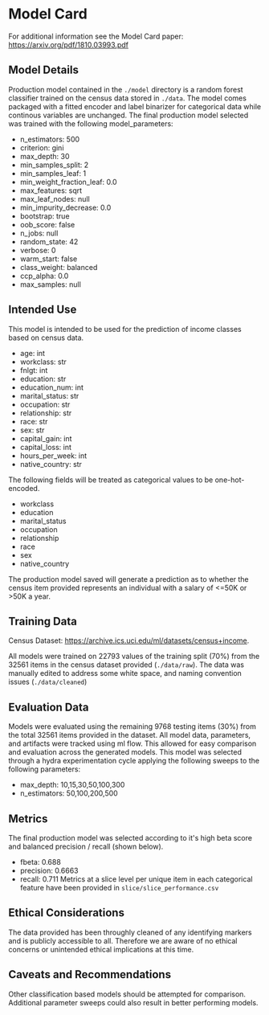 # Model Card

For additional information see the Model Card paper: https://arxiv.org/pdf/1810.03993.pdf

## Model Details

Production model contained in the `./model` directory is a random forest classifier trained on the census data stored in `./data`.
The model comes packaged with a fitted encoder and label binarizer for categorical data while continous variables are unchanged.
The final production model selected was trained with the following model_parameters:
  - n_estimators: 500
  - criterion: gini
  - max_depth: 30
  - min_samples_split: 2
  - min_samples_leaf: 1
  - min_weight_fraction_leaf: 0.0
  - max_features: sqrt
  - max_leaf_nodes: null
  - min_impurity_decrease: 0.0
  - bootstrap: true
  - oob_score: false
  - n_jobs: null
  - random_state: 42
  - verbose: 0
  - warm_start: false
  - class_weight: balanced
  - ccp_alpha: 0.0
  - max_samples: null

## Intended Use

This model is intended to be used for the prediction of income classes based on census data.
  - age: int
  - workclass: str
  - fnlgt: int
  - education: str
  - education_num: int
  - marital_status: str
  - occupation: str
  - relationship: str
  - race: str
  - sex: str
  - capital_gain: int
  - capital_loss: int
  - hours_per_week: int
  - native_country: str

The following fields will be treated as categorical values to be one-hot-encoded.
  - workclass
  - education
  - marital_status
  - occupation
  - relationship
  - race
  - sex
  - native_country

The production model saved will generate a prediction as to whether the census item provided represents an individual with a salary of <=50K or >50K a year.

## Training Data
Census Dataset: https://archive.ics.uci.edu/ml/datasets/census+income.

All models were trained on 22793 values of the training split (70%) from the 32561 items in the census dataset provided (`./data/raw`). The data was manually edited to address some white space, and naming convention issues (`./data/cleaned`)

## Evaluation Data
Models were evaluated using the remaining 9768 testing items (30%) from the total 32561 items provided in the dataset.
All model data, parameters, and artifacts were tracked using ml flow. This allowed for easy comparison and evaluation across the generated models.
This model was selected through a hydra experimentation cycle applying the following sweeps to the following parameters:
  - max_depth: 10,15,30,50,100,300
  - n_estimators: 50,100,200,500

## Metrics
The final production model was selected according to it's high beta score and balanced precision / recall (shown below).
  - fbeta: 0.688
  - precision: 0.6663
  - recall: 0.711
Metrics at a slice level per unique item in each categorical feature have been provided in `slice/slice_performance.csv`

## Ethical Considerations
The data provided has been throughly cleaned of any identifying markers and is publicly accessible to all.
Therefore we are aware of no ethical concerns or unintended ethical implications at this time.

## Caveats and Recommendations
Other classification based models should be attempted for comparison.
Additional parameter sweeps could also result in better performing models.
